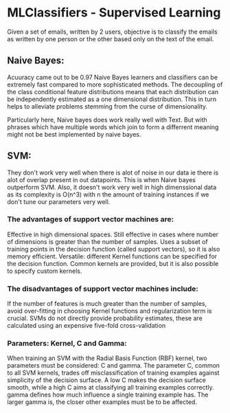# MLClassifiers - Supervised Learning
Given a set of emails, written by 2 users, objective is to classify the emails as written by one person or the other based only on the text of the email.

## Naive Bayes:
Acuuracy came out to be 0.97 
Naive Bayes learners and classifiers can be extremely fast compared to more sophisticated methods. The decoupling of the class conditional feature distributions means that each distribution can be independently estimated as a one dimensional distribution. This in turn helps to alleviate problems stemming from the curse of dimensionality.

Particularly here, Naive bayes does work really well with Text. But with phrases which have multiple words which join to form a differrent meaning might not be best implemented by naive bayes.
## SVM:

They don't work very well when there is alot of noise in our data ie there is alot of overlap present in out datapoints. This is when Naive bayes outperform SVM. Also, it doesn't work very well in high dimenssional data as its complexity is O(n^3) with n the amount of training instances if we don't tune our parameters very well. 

### The advantages of support vector machines are:
Effective in high dimensional spaces.
Still effective in cases where number of dimensions is greater than the number of samples.
Uses a subset of training points in the decision function (called support vectors), so it is also memory efficient.
Versatile: different Kernel functions can be specified for the decision function. Common kernels are provided, but it is also possible to specify custom kernels.

### The disadvantages of support vector machines include:
If the number of features is much greater than the number of samples, avoid over-fitting in choosing Kernel functions and regularization term is crucial.
SVMs do not directly provide probability estimates, these are calculated using an expensive five-fold cross-validation
### Parameters: Kernel, C and Gamma:
When training an SVM with the Radial Basis Function (RBF) kernel, two parameters must be considered: C and gamma. The parameter C, common to all SVM kernels, trades off misclassification of training examples against simplicity of the decision surface. A low C makes the decision surface smooth, while a high C aims at classifying all training examples correctly. gamma defines how much influence a single training example has. The larger gamma is, the closer other examples must be to be affected.


